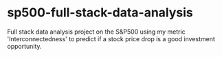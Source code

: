 # sp500-full-stack-data-analysis
 Full stack data analysis project on the S&P500 using my metric 'Interconnectedness' to predict if a stock price drop is a good investment opportunity.
